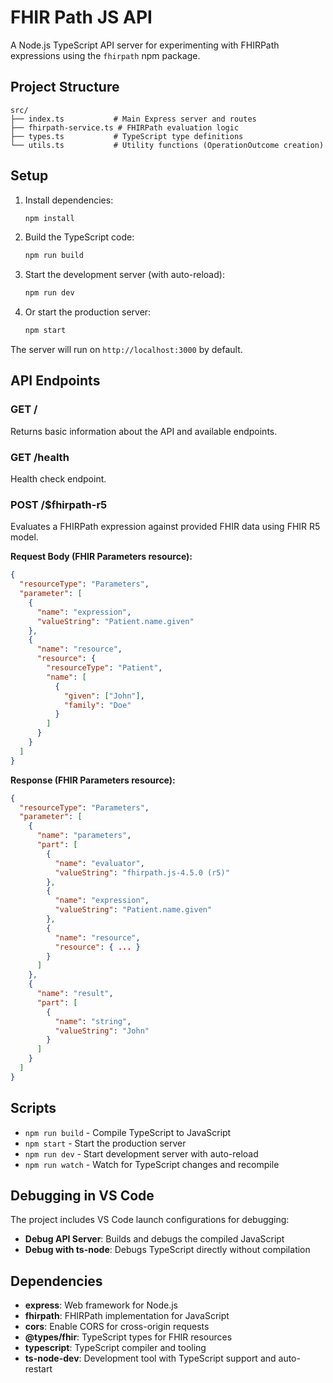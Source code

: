 # FHIR Path JS API

A Node.js TypeScript API server for experimenting with FHIRPath expressions using the `fhirpath` npm package.

## Project Structure

```
src/
├── index.ts           # Main Express server and routes
├── fhirpath-service.ts # FHIRPath evaluation logic
├── types.ts           # TypeScript type definitions
└── utils.ts           # Utility functions (OperationOutcome creation)
```

## Setup

1. Install dependencies:
   ```bash
   npm install
   ```

2. Build the TypeScript code:
   ```bash
   npm run build
   ```

3. Start the development server (with auto-reload):
   ```bash
   npm run dev
   ```

4. Or start the production server:
   ```bash
   npm start
   ```

The server will run on `http://localhost:3000` by default.

## API Endpoints

### GET /
Returns basic information about the API and available endpoints.

### GET /health
Health check endpoint.

### POST /$fhirpath-r5
Evaluates a FHIRPath expression against provided FHIR data using FHIR R5 model.

**Request Body (FHIR Parameters resource):**
```json
{
  "resourceType": "Parameters",
  "parameter": [
    {
      "name": "expression",
      "valueString": "Patient.name.given"
    },
    {
      "name": "resource",
      "resource": {
        "resourceType": "Patient",
        "name": [
          {
            "given": ["John"],
            "family": "Doe"
          }
        ]
      }
    }
  ]
}
```

**Response (FHIR Parameters resource):**
```json
{
  "resourceType": "Parameters",
  "parameter": [
    {
      "name": "parameters",
      "part": [
        {
          "name": "evaluator",
          "valueString": "fhirpath.js-4.5.0 (r5)"
        },
        {
          "name": "expression",
          "valueString": "Patient.name.given"
        },
        {
          "name": "resource",
          "resource": { ... }
        }
      ]
    },
    {
      "name": "result",
      "part": [
        {
          "name": "string",
          "valueString": "John"
        }
      ]
    }
  ]
}
```

## Scripts

- `npm run build` - Compile TypeScript to JavaScript
- `npm start` - Start the production server
- `npm run dev` - Start development server with auto-reload
- `npm run watch` - Watch for TypeScript changes and recompile

## Debugging in VS Code

The project includes VS Code launch configurations for debugging:
- **Debug API Server**: Builds and debugs the compiled JavaScript
- **Debug with ts-node**: Debugs TypeScript directly without compilation

## Dependencies

- **express**: Web framework for Node.js
- **fhirpath**: FHIRPath implementation for JavaScript
- **cors**: Enable CORS for cross-origin requests
- **@types/fhir**: TypeScript types for FHIR resources
- **typescript**: TypeScript compiler and tooling
- **ts-node-dev**: Development tool with TypeScript support and auto-restart

